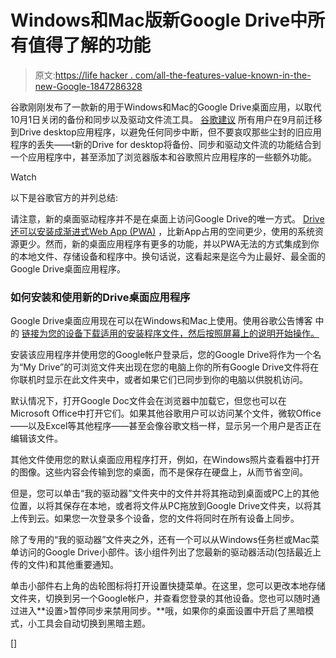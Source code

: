 # Windows和Mac版新Google Drive中所有值得了解的功能

> 原文:[https://life hacker . com/all-the-features-value-known-in-the-new-Google-1847286328](https://lifehacker.com/all-the-features-worth-knowing-about-in-the-new-google-1847286328)

谷歌刚刚发布了一款新的用于Windows和Mac的Google Drive桌面应用，以取代10月1日关闭的备份和同步以及驱动文件流工具。 [谷歌建议](https://support.google.com/drive/answer/10309431) 所有用户在9月前迁移到Drive desktop应用程序，以避免任何同步中断，但不要哀叹那些尘封的旧应用程序的丢失——t新的Drive for desktop将备份、同步和驱动文件流的功能结合到一个应用程序中，甚至添加了浏览器版本和谷歌照片应用程序的一些额外功能。

Watch

以下是谷歌官方的并列总结:

请注意，新的桌面驱动程序并不是在桌面上访问Google Drive的唯一方式。 [Drive还可以安装成渐进式Web App (PWA)](https://lifehacker.com/try-using-google-drive-as-a-progressive-web-app-1841205078) ，比新App占用的空间更少，使用的系统资源更少。然而，新的桌面应用程序有更多的功能，并以PWA无法的方式集成到你的本地文件、存储设备和程序中。换句话说，这看起来是迄今为止最好、最全面的Google Drive桌面应用程序。

### 如何安装和使用新的Drive桌面应用程序

Google Drive桌面应用现在可以在Windows和Mac上使用。使用谷歌公告博客 中的 [链接为您的设备下载适用的安装程序文件，然后按照屏幕上的说明开始操作。](https://blog.google/products/drive/drive-for-desktop/)

安装该应用程序并使用您的Google帐户登录后，您的Google Drive将作为一个名为“My Drive”的可浏览文件夹出现在您的电脑上你的所有Google Drive文件将在你联机时显示在此文件夹中，或者如果它们已同步到你的电脑以供脱机访问。

默认情况下，打开Google Doc文件会在浏览器中加载它，但您也可以在Microsoft Office中打开它们。如果其他谷歌用户可以访问某个文件，微软Office——以及Excel等其他程序——甚至会像谷歌文档一样，显示另一个用户是否正在编辑该文件。

其他文件使用您的默认桌面应用程序打开，例如，在Windows照片查看器中打开的图像。这些内容会传输到您的桌面，而不是保存在硬盘上，从而节省空间。

但是，您可以单击“我的驱动器”文件夹中的文件并将其拖动到桌面或PC上的其他位置，以将其保存在本地，或者将文件从PC拖放到Google Drive文件夹，以将其上传到云。如果您一次登录多个设备，您的文件将同时在所有设备上同步。

除了专用的“我的驱动器”文件夹之外，还有一个可以从Windows任务栏或Mac菜单访问的Google Drive小部件。该小组件列出了您最新的驱动器活动(包括最近上传的文件)和其他重要通知。

单击小部件右上角的齿轮图标将打开设置快捷菜单。在这里，您可以更改本地存储文件夹，切换到另一个Google帐户，并查看您登录的其他设备。您也可以随时通过进入**设置>暂停同步来禁用同步。**哦，如果你的桌面设置中开启了黑暗模式，小工具会自动切换到黑暗主题。

[]
